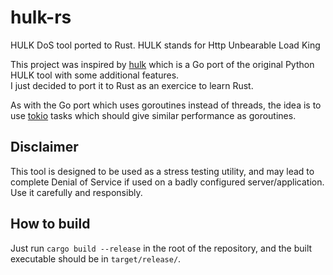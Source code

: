 # hulk-rs

HULK DoS tool ported to Rust. HULK stands for Http Unbearable Load King

This project was inspired by [hulk](https://github.com/grafov/hulk) which is a Go port of the original Python HULK tool with some additional features.    
I just decided to port it to Rust as an exercice to learn Rust.

As with the Go port which uses goroutines instead of threads, the idea is to use [tokio](https://github.com/tokio-rs/tokio) tasks which should give similar performance as goroutines.

## Disclaimer

This tool is designed to be used as a stress testing utility, and may lead to complete Denial of Service if used on a badly configured server/application. Use it carefully and responsibly.

## How to build

Just run `cargo build --release` in the root of the repository, and the built executable should be in `target/release/`.
